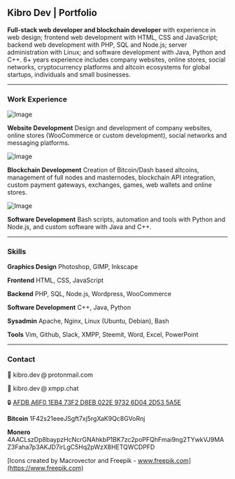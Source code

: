 ## Kibro Dev | Portfolio

__Full-stack web developer and blockchain developer__ with experience in web design; frontend web development with HTML, CSS and JavaScript; backend web development with PHP, SQL and Node.js; server administration with Linux; and software development with Java, Python and C++. 6+ years experience includes company websites, online stores, social networks, cryptocurrency platforms and altcoin ecosystems for global startups, individuals and small businesses.

___


### Work Experience

![Image](https://i.ibb.co/bNhJGhp/icon-laptop-message.png)

__Website Development__ Design and development of company websites, online stores (WooCommerce or custom development), social networks and messaging platforms.

![Image](https://i.ibb.co/g3sxSjx/icon-exchange.png)

__Blockchain Development__ Creation of Bitcoin/Dash based altcoins, management of full nodes and masternodes, blockchain API integration, custom payment gateways, exchanges, games, web wallets and online stores.

![Image](https://i.ibb.co/sgcTBbP/icon-terminals.png)

__Software Development__ Bash scripts, automation and tools with Python and Node.js, and custom software with Java and C++.

___


### Skills

__Graphics Design__ Photoshop, GIMP, Inkscape

__Frontend__ HTML, CSS, JavaScript

__Backend__ PHP, SQL, Node.js, Wordpress, WooCommerce

__Software Development__ C++, Java, Python

__Sysadmin__ Apache, Nginx, Linux (Ubuntu, Debian), Bash

__Tools__ Vim, Github, Slack, XMPP, Steemit, Word, Excel, PowerPoint

___


### Contact

📧 kibro.dev @ protonmail.com

💬 kibro.dev @ xmpp.chat

🔒 [AFDB A6F0 1EB4 73F2 D8EB  022E 9732 6D04 2D53 5A5E](https://keybase.io/kibro_dev/pgp_keys.asc)

__Bitcoin__ 1F42s21eeeJSgft7xj5rgXaK9Qc8GVoRnj

__Monero__ 4AACLszDp8baypzHcNcrGNAhkbP1BK7zc2poPFQhFmai9ng2TYwkVJ9MAZ3Faha7p3AKJD7irLgC5Hq2pWzX8HETQWCDPFD

[Icons created by Macrovector and Freepik - www.freepik.com](https://www.freepik.com)
